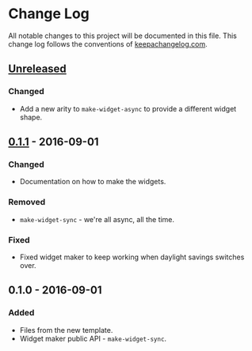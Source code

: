 # Change Log
All notable changes to this project will be documented in this file. This change log follows the conventions of [keepachangelog.com](http://keepachangelog.com/).

## [Unreleased]
### Changed
- Add a new arity to `make-widget-async` to provide a different widget shape.

## [0.1.1] - 2016-09-01
### Changed
- Documentation on how to make the widgets.

### Removed
- `make-widget-sync` - we're all async, all the time.

### Fixed
- Fixed widget maker to keep working when daylight savings switches over.

## 0.1.0 - 2016-09-01
### Added
- Files from the new template.
- Widget maker public API - `make-widget-sync`.

[Unreleased]: https://github.com/your-name/sc_tutorial_translations/compare/0.1.1...HEAD
[0.1.1]: https://github.com/your-name/sc_tutorial_translations/compare/0.1.0...0.1.1
